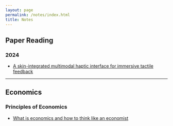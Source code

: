 ```yaml
---
layout: page
permalink: /notes/index.html
title: Notes
---
```


## Paper Reading

### 2024

- [A skin-integrated multimodal haptic interface for immersive tactile feedback](https://supergrapee.github.io/notes/paper1/)


---

## Economics

### Principles of Economics

- [What is economics and how to think like an economist](https://supergrapee.github.io/notes/economics/lesson_one/)
<br>
